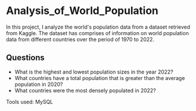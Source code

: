 # Analysis_of_World_Population
In this project, I analyze the world's population data from a dataset retrieved from Kaggle. 
The dataset has comprises of information on world population data from different countries over the period of 1970 to 2022. 



## Questions
* What is the highest and lowest population sizes in the year 2022?
* What countries have a total population that is greater than the average population in 2020?
* What countries were the most densely populated in 2022?


Tools used:
MySQL

